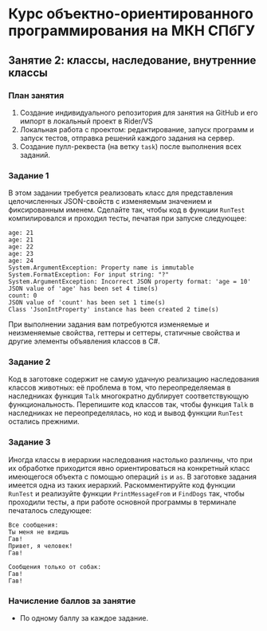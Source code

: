 # Курс объектно-ориентированного программирования на МКН СПбГУ
## Занятие 2: классы, наследование, внутренние классы

### План занятия
1. Создание индивидуального репозитория для занятия на GitHub и его импорт в локальный проект в Rider/VS
2. Локальная работа с проектом: редактирование, запуск программ и запуск тестов, 
отправка решений каждого задания на сервер.
3. Создание пулл-реквеста (на ветку `task`) после выполнения всех заданий.
   
### Задание 1

В этом задании требуется реализовать класс для представления целочисленных JSON-свойств с изменяемым значением
и фиксированным именем. Сделайте так, чтобы код в функции `RunTest` компилировался и проходил тесты, печатая при запуске
следующее:

```
age: 21
age: 21
age: 22
age: 23
age: 24
System.ArgumentException: Property name is immutable
System.FormatException: For input string: "?"
System.ArgumentException: Incorrect JSON property format: 'age = 10'
JSON value of 'age' has been set 4 time(s)
count: 0
JSON value of 'count' has been set 1 time(s)
Class 'JsonIntProperty' instance has been created 2 time(s)
```

При выполнении задания вам потребуются изменяемые и неизменяемые свойства, геттеры и сеттеры, статичные свойства и другие элементы объявления классов в C#.


### Задание 2

Код в заготовке содержит не самую удачную реализацию наследования классов животных: её проблема в том, 
что переопределяемая в наследниках функция `Talk` многократно дублирует соответствующую функциональность.
Перепишите код классов так, чтобы функция `Talk` в наследниках не переопределялась, но код и вывод функции
`RunTest` остались прежними.

### Задание 3

Иногда классы в иерархии наследования настолько различны, что при их обработке приходится явно
ориентироваться на конкретный класс имеющегося объекта с помощью операций `is` и `as`. В заготовке задания
имеется одна из таких иерархий. Раскомментируйте код функции `RunTest` и реализуйте 
функции `PrintMessageFrom` и `FindDogs` так, чтобы проходили тесты, а при работе основной программы 
в терминале печаталось следующее:

```
Все сообщения:
Ты меня не видишь
Гав!
Привет, я человек!
Гав!

Сообщения только от собак:
Гав!
Гав!
```

### Начисление баллов за занятие

* По одному баллу за каждое задание.